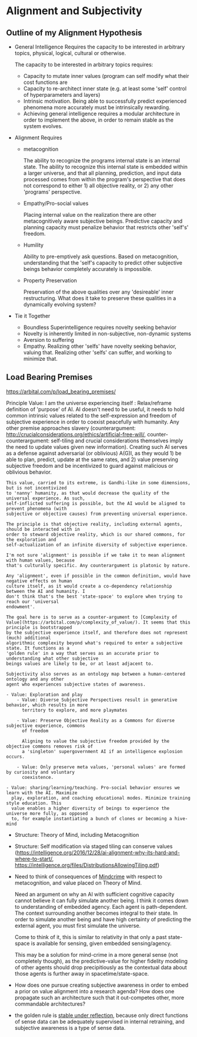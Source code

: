 # Alignment and Subjectivity

## Outline of my Alignment Hypothesis

- General Intelligence Requires the capacity to be interested in arbitrary topics, physical,
  logical, cultural or otherwise.

  The capacity to be interested in arbitrary topics requires:

    - Capacity to mutate inner values (program can self modify what their cost functions are
    - Capacity to re-architect inner state (e.g. at least some 'self' control of hyperparameters and
      layers)
    - Intrinsic motivation. Being able to successfully predict experienced phenomena more accurately
      must be intrinsically rewarding.
    - Achieving general intelligence requires a modular architecture in order to implement the
      above, in order to remain stable as the system evolves.

- Alignment Requires

    - metacognition

      The ability to recognize the programs internal state is an internal state. The ability to
      recognize this internal state is embedded within a larger universe, and that all planning,
      prediction, and input data processed comes from within the program's perspective that does not
      correspond to either 1) all objective reality, or 2) any other 'programs' perspective.

    - Empathy/Pro-social values

      Placing internal value on the realization there are other metacognitively aware subjective
      beings. Predictive capacity and planning capacity must penalize behavior that restricts other
      'self's' freedom.

    - Humility

      Ability to pre-emptively ask questions. Based on metacognition, understanding that the 'self's
      capacity to predict other subjective beings behavior completely accurately is impossible.

    - Property Preservation

      Preservation of the above qualities over any 'desireable' inner restructuring. What does it
      take to preserve these qualities in a dynamically evolving system?


- Tie it Together

    - Boundless Superintelligence requires novelty seeking behavior
    - Novelty is inherently limited in non-subjective, non-dynamic systems
    - Aversion to suffering
    - Empathy. Realizing other 'selfs' have novelty seeking behavior, valuing that. Realizing other
      'selfs' can suffer, and working to minimize that.


## Load Bearing Premises

https://arbital.com/p/load_bearing_premises/

Principle Value: I am the universe experiencing itself
:   Relax/reframe definition of 'purpose' of AI. AI doesn't need to be useful, it needs to hold
    common intrinsic values related to the self-expression and freedom of subjective experience in
    order to coexist peacefully with humanity. Any other premise approaches slavery
    (counterargument: http://crucialconsiderations.org/ethics/artificial-free-will/,
    counter-counterargument: self-tiling and crucial considerations themselves imply the need to
    update values given new information). Creating such AI serves as a defense against adversarial
    (or oblivious) A(G)I, as they would 1) be able to plan, predict, update at the same rates, and
    2) value preserving subjective freedom and be incentivized to guard against malicious or
    oblivious behavior.

    This value, carried to its extreme, is Gandhi-like in some dimensions, but is not incentivized
    to 'nanny' humanity, as that would decrease the quality of the universal experience. As such,
    self-inflicted suffering is possible, but the AI would be aligned to prevent phenomena (with
    subjective or objective causes) from preventing universal experience.

    The principle is that objective reality, including external agents, should be interacted with in
    order to steward objective reality, which is our shared commons, for the exploration and
    self-actualization of an infinite diversity of subjective experience.

    I'm not sure 'alignment' is possible if we take it to mean alignment with human values, because
    that's culturally specific. Any counterargument is platonic by nature.

    Any 'alignment', even if possible in the common definition, would have negative effects on human
    culture itself, as it would create a co-dependency relationship between the AI and humanity. I
    don't think that's the best 'state-space' to explore when trying to reach our 'universal
    endowment'.

    The goal here is to serve as a counter-argument to [Complexity of
    Value](https://arbital.com/p/complexity_of_value/). It seems that this principle is bootstrapped
    by the subjective experience itself, and therefore does not represent (much) additional
    algorithmic complexity beyond what's required to enter a subjective state. It functions as a
    'golden rule' in a way that serves as an accurate prior to understanding what other subjective
    beings values are likely to be, or at least adjacent to.

    Subjectivity also serves as an ontology map between a human-centered ontology and any other
    agent who experiences subjective states of awareness.

    - Value: Exploration and play
        - Value: Diverse Subjective Perspectives result in generative behavior, which results in more
          territory to explore, and more playmates

        - Value: Preserve Objective Reality as a Commons for diverse subjective experience, commons
          of freedom

          Aligning to value the subjective freedom provided by the objective commons removes risk of
          a 'singleton' supergovernment AI if an intelligence explosion occurs.

        - Value: Only preserve meta values, 'personal values' are formed by curiosity and voluntary
          coexistence.

    - Value: sharing/learning/teaching. Pro-social behavior ensures we learn with the AI. Maximize
      play, exploration, and coaching educational modes. Minimize training style education. This
      value enables a higher diversity of beings to experience the universe more fully, as opposed
      to, for example instantiating a bunch of clones or becoming a hive-mind


- Structure: Theory of Mind, including Metacognition
- Structure: Self modification via staged tiling can conserve values
  (https://intelligence.org/2016/12/28/ai-alignment-why-its-hard-and-where-to-start/,
  https://intelligence.org/files/DistributionsAllowingTiling.pdf)

- Need to think of consequences of [Mindcrime](https://arbital.com/p/mindcrime/) with respect to
  metacognition, and value placed on Theory of Mind.

  Need an argument on why an AI with sufficient cognitive capacity cannot believe it can fully
  simulate another being. I think it comes down to understanding of embedded agency. Each agent is
  path-dependent. The context surrounding another becomes integral to their state. In order to
  simulate another being and have high certainty of predicting the external agent, you must first
  simulate the universe.

  Come to think of it, this is similar to relativity in that only a past state-space is available
  for sensing, given embedded sensing/agency.

  This may be a solution for mind-crime in a more general sense (not completely though), as the
  predictive-value for higher fidelity modeling of other agents should drop precipitiously as the
  contextual data about those agents is further away in spacetime/state-space.
- How does one pursue creating subjective awareness in order to embed a prior on value alignment
  into a research agenda? How does one propagate such an architecture such that it out-competes
  other, more commandable architectures?
- the golden rule is [stable under reflection](https://arbital.com/p/reflective_stability/), because
  only direct functions of sense data can be adequately supervised in internal retraining, and
  subjective awareness is a type of sense data.
